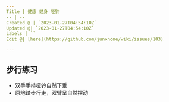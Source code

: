 ```yaml
---
Title | 健康 健身 哑铃
-- | --
Created @ | `2023-01-27T04:54:10Z`
Updated @| `2023-01-27T04:54:10Z`
Labels | ``
Edit @| [here](https://github.com/junxnone/wiki/issues/103)

---
```

## 步行练习
- 双手手持哑铃自然下垂
- 原地踏步行走，双臂呈自然摆动
